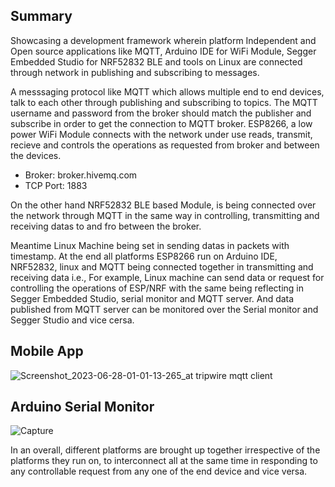 ## Summary 

Showcasing a development framework wherein platform Independent and Open source applications like MQTT, Arduino IDE for WiFi Module, Segger Embedded Studio for NRF52832 BLE and tools on Linux are connected through network in publishing and subscribing to messages.

A messsaging protocol like MQTT which allows multiple end to end devices, talk to each other through publishing and subscribing to topics. The MQTT username and password from the broker should match the publisher and subscribe in order to get the connection to MQTT broker. ESP8266, a low power WiFi Module connects with the network under use reads, transmit, recieve and controls the operations as requested from broker and between the devices.

* Broker: broker.hivemq.com
* TCP Port: 1883

 On the other hand NRF52832 BLE based Module, is  being connected over the network through MQTT in the same way in controlling, transmitting and receiving datas to and fro between the broker.

  Meantime Linux Machine being set in sending datas in packets with timestamp. At the end all platforms ESP8266 run on Arduino IDE, NRF52832, linux and MQTT being connected together in transmitting and receiving data i.e., For example, Linux machine can send data or request for controlling the operations of ESP/NRF with the same being reflecting in Segger Embedded Studio, serial monitor and MQTT server. And data published from MQTT server can be monitored over the Serial monitor and Segger Studio and vice cersa. 

## Mobile App
![Screenshot_2023-06-28-01-01-13-265_at tripwire mqtt client](https://github.com/cpganiger/360_Coders/assets/60978907/d3300876-ae1d-40c6-bb3d-ee6193d76799)

## Arduino Serial Monitor

![Capture](https://github.com/cpganiger/360_Coders/assets/60978907/786ba669-1c79-4815-b465-2f24581cd326)  

In an overall, different platforms are brought up together irrespective of the platforms they run on, to interconnect all at the same time in responding to any controllable request from any one of the end device and vice versa. 
